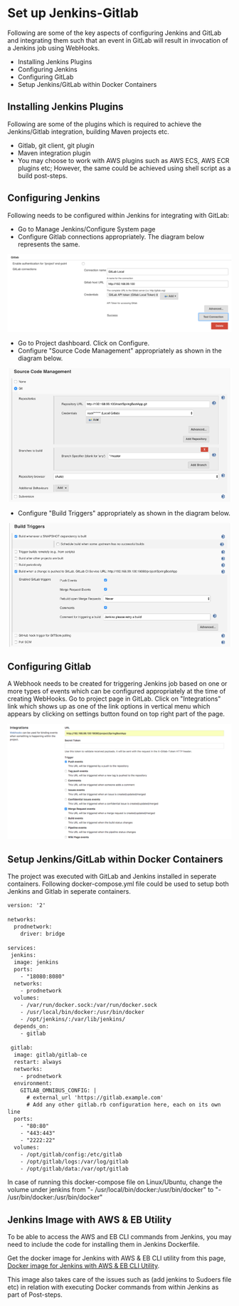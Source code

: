 # Set up Jenkins-Gitlab

Following are some of the key aspects of configuring Jenkins and GitLab and integrating them such that an event in GitLab will result in invocation of a Jenkins job using WebHooks.

 - Installing Jenkins Plugins
 - Configuring Jenkins
 - Configuring GitLab
 - Setup Jenkins/GitLab within Docker Containers

## Installing Jenkins Plugins

Following are some of the plugins which is required to achieve the Jenkins/Gitlab integration, building Maven projects etc.

 - Gitlab, git client, git plugin
 - Maven integration plugin
 - You may choose to work with AWS plugins such as AWS ECS, AWS ECR plugins etc; However, the same could be achieved using shell script as a build post-steps.

## Configuring Jenkins

Following needs to be configured within Jenkins for integrating with GitLab:

 - Go to Manage Jenkins/Configure System page
 - Configure Gitlab connections appropriately. The diagram below represents the same.

![Gitlab Connection Configuration](images/configure_gitlab_connections.png)

 - Go to Project dashboard. Click on Configure.
 - Configure "Source Code Management" appropriately as shown in the diagram below.

![Source Code Management Configuration](images/configure_scm.png)

 - Configure "Build Triggers" appropriately as shown in the diagram below.

![Build Triggers Configuration](images/configure_build_triggers.png)


## Configuring Gitlab

A Webhook needs to be created for triggering Jenkins job based on one or more types of events which can be configured appropriately at the time of creating WebHooks. Go to project page in GitLab. Click on "Integrations" link which shows up as one of the link options in vertical menu which appears by clicking on settings button found on top right part of the page.

![Gitlab Webhooks Configuration](images/configure_gitlab_webhooks.png)


## Setup Jenkins/GitLab within Docker Containers

The project was executed with GitLab and Jenkins installed in seperate containers. Following docker-compose.yml file could be used to setup both Jenkins and Gitlab in seperate containers.
```
version: '2'

networks:
  prodnetwork:
    driver: bridge

services:
 jenkins:
  image: jenkins
  ports:
    - "18080:8080"
  networks:
    - prodnetwork
  volumes:
    - /var/run/docker.sock:/var/run/docker.sock
    - /usr/local/bin/docker:/usr/bin/docker
    - /opt/jenkins/:/var/lib/jenkins/
  depends_on:
    - gitlab

 gitlab:
  image: gitlab/gitlab-ce
  restart: always
  networks:
    - prodnetwork
  environment:
    GITLAB_OMNIBUS_CONFIG: |
      # external_url 'https://gitlab.example.com'
      # Add any other gitlab.rb configuration here, each on its own line
  ports:
    - "80:80"
    - "443:443"
    - "2222:22"
  volumes:
    - /opt/gitlab/config:/etc/gitlab
    - /opt/gitlab/logs:/var/log/gitlab
    - /opt/gitlab/data:/var/opt/gitlab
```
In case of running this docker-compose file on Linux/Ubuntu, change the volume under jenkins from "- /usr/local/bin/docker:/usr/bin/docker" to "- /usr/bin/docker:/usr/bin/docker"

## Jenkins Image with AWS & EB Utility

To be able to access the AWS and EB CLI commands from Jenkins, you may need to include the code for installing them in Jenkins Dockerfile. 

Get the docker image for Jenkins with AWS & EB CLI utility from this page, [Docker image for Jenkins with AWS & EB CLI Utility](https://github.com/jenkinsci/docker).

This image also takes care of the issues such as (add jenkins to Sudoers file etc) in relation with executing Docker commands from within Jenkins as part of Post-steps. 
